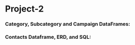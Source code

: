# Project-2

### Category, Subcategory and Campaign DataFrames:


### Contacts Dataframe, ERD, and SQL:


